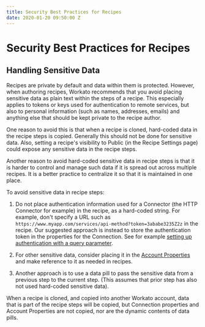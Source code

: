 ```yaml
---
title: Security Best Practices for Recipes
date: 2020-01-20 09:50:00 Z
---
```


# Security Best Practices for Recipes

## Handling Sensitive Data

Recipes are private by default and data within them is protected. However, when authoring recipes, Workato recommends that you avoid placing sensitive data as plain text within the steps of a recipe. This especially applies to tokens or keys used for authentication to remote services, but also to personal information (such as names, addresses, emails) and anything else that should be kept private to the recipe author.

One reason to avoid this is that when a recipe is cloned, hard-coded data in the recipe steps is copied. Generally this should not be done for sensitive data. Also, setting a recipe's visibility to Public (in the Recipe Settings page) could expose any sensitive data in the recipe steps.

Another reason to avoid hard-coded sensitive data in recipe steps is that it is harder to control and manage such data if it is spread out across multiple recipes. It is a better practice to centralize it so that it is maintained in one place.

To avoid sensitive data in recipe steps:

1. Do not place authentication information used for a Connector (the HTTP Connector for example) in the recipe, as a hard-coded string. For example, don't specify a URL such as `https://www.myapp.com/services/api-method?token=3ababe3235Z2z` in the recipe. Our suggested approach is instead to store the authentication token in the properties for the Connection. See for example [setting up authentication with a query parameter](/developing-connectors/http/connection-setup.md#authentication-type-query-params).

2. For other sensitive data, consider placing it in the [Account Properties](/features/account-properties.md) and make reference to it as needed in recipes.

3. Another approach is to use a data pill to pass the sensitive data from a previous step to the current step. (This assumes that prior step has also not used hard-coded sensitive data).

When a recipe is cloned, and copied into another Workato account, data that is part of the recipe steps will be copied, but Connection properties and Account Properties are not copied, nor are the dynamic contents of data pills. 
